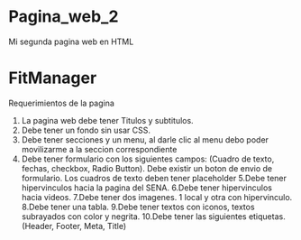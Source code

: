# Pagina_web_2
Mi segunda pagina web en HTML 
# FitManager

Requerimientos de la pagina 

1. La pagina web debe tener Titulos y subtitulos.
2. Debe tener un fondo sin usar CSS.
3. Debe tener secciones y un menu, al darle clic al menu debo poder movilizarme a la seccion correspondiente
4. Debe tener formulario con los siguientes campos: (Cuadro de texto, fechas, checkbox, Radio Button). Debe existir un boton de envio de formulario. Los cuadros de texto deben tener placeholder
5.Debe tener hipervinculos hacia la pagina del SENA.
6.Debe tener hipervinculos hacia videos.
7.Debe tener dos imagenes. 1 local y otra con hipervinculo.
8.Debe tener una tabla.
9.Debe tener textos con iconos, textos subrayados con color y negrita.
10.Debe tener las siguientes etiquetas. (Header, Footer, Meta, Title) 
  
